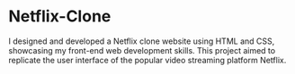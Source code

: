 # Netflix-Clone
 I designed and developed a Netflix clone website using HTML and CSS, showcasing my front-end web development skills. This project aimed to replicate the user interface of the popular video streaming platform Netflix.
